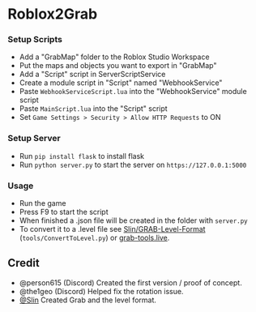 # Roblox2Grab

### Setup Scripts

- Add a "GrabMap" folder to the Roblox Studio Workspace
- Put the maps and objects you want to export in "GrabMap"
- Add a "Script" script in ServerScriptService
- Create a module script in "Script" named "WebhookService"
- Paste `WebhookServiceScript.lua` into the "WebhookService" module script
- Paste `MainScript.lua` into the "Script" script
- Set `Game Settings > Security > Allow HTTP Requests` to ON

### Setup Server

- Run `pip install flask` to install flask
- Run `python server.py` to start the server on `https://127.0.0.1:5000`

### Usage

- Run the game
- Press F9 to start the script
- When finished a .json file will be created in the folder with `server.py`
- To convert it to a .level file see [Slin/GRAB-Level-Format](https://github.com/Slin/GRAB-Level-Format) (`tools/ConvertToLevel.py`) or [grab-tools.live](https://grab-tools.live/editor).

## Credit
- @person615 (Discord) Created the first version / proof of concept.
- @the1geo (Discord) Helped fix the rotation issue.
- [@Slin](https://github.com/Slin) Created Grab and the level format.